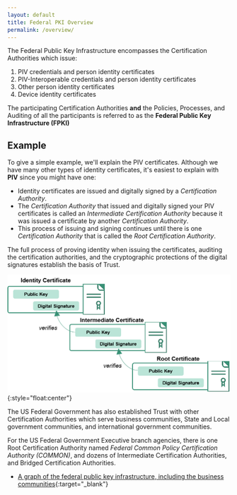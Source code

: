 ```yaml
---
layout: default
title: Federal PKI Overview
permalink: /overview/
---
```


The Federal Public Key Infrastructure encompasses the Certification Authorities which issue:

1. PIV credentials and person identity certificates
2. PIV-Interoperable credentials and person identity certificates
3. Other person identity certificates
4. Device identity certificates

The participating Certification Authorities **and** the Policies, Processes, and Auditing of all the participants is referred to as the **Federal Public Key Infrastructure (FPKI)**

## Example
To give a simple example, we'll explain the PIV certificates.  Although we have many other types of identity certificates, it's easiest to explain with **PIV** since you might have one:

* Identity certificates are issued and digitally signed by a _Certification Authority_.  
* The _Certification Authority_ that issued and digitally signed your PIV certificates is called an _Intermediate Certification Authority_ because it was issued a certificate by another _Certification Authority_.  
* This process of issuing and signing continues until there is one  _Certification Authority_ that is called the _Root Certification Authority_.

The full process of proving identity when issuing the certificates, auditing the certification authorities, and the cryptographic protections of the digital signatures establish the basis of Trust.

![Example of an identity certificate with intermediate and root](../img/certificatechain_small.png){:style="float:center"}

The US Federal Government has also established Trust with other Certification Authorities which serve business communities, State and Local government communities, and international government communities.

For the US Federal Government Executive branch agencies, there is one Root Certification Authority named _Federal Common Policy Certification Authority (COMMON)_, and dozens of Intermediate Certification Authorities, and Bridged Certification Authorities.  

*  [A graph of the federal public key infrastructure, including the business communities](https://fpki.idmanagement.gov/tools/fpkigraph/){:target="_blank"}




<!-- TODO: Reuse same information and visuals from here https://github.com/GSA/piv-guides/blob/staging/pages/certchains.md -->
